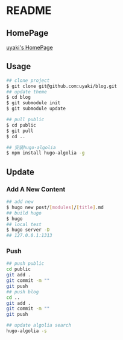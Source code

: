 # README

## HomePage

[uyaki's HomePage](https://uyaki.github.io/)

## Usage
```bash
## clone project
$ git clone git@github.com:uyaki/blog.git
## update theme
$ cd blog
$ git submodule init 
$ git submodule update

## pull public
$ cd public
$ git pull
$ cd ..

## 安装hugo-algolia
$ npm install hugo-algolia -g
```

## Update

### Add A New Content

```bash
## add new 
$ hugo new post/[modules]/[title].md
## build hugo
$ hugo
## local test
$ hugo server -D
## 127.0.0.1:1313
```

### Push

```bash
## push public
cd public 
git add .
git commit -m ""
git push
## push blog
cd ..
git add .
git commit -m ""
git push

## update algolia search
hugo-algolia -s
```

